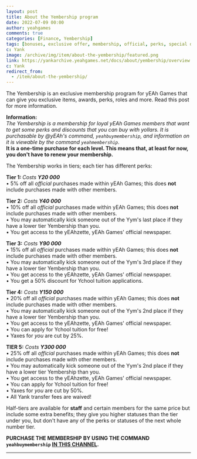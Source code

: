 ```yaml
---
layout: post
title: About the Yembership program
date: 2022-07-09 00:00
author: yeahgames
comments: true
categories: [Finance, Yembership]
tags: [bonuses, exclusive offer, membership, official, perks, special deals, yeah games, yollars, advertisement, ads]
c: Yank
image: /archive/img/item/about-the-yembership/featured.png
link: https://yankarchive.yeahgames.net/docs/about/yembership/overview
c: Yank
redirect_from:
  - /item/about-the-yembership/
---
```


<!-- wp:paragraph -->
<p>The Yembership is an exclusive membership program for yEAh Games that can give you exclusive items, awards, perks, roles and more. Read this post for more information.</p>
<!-- /wp:paragraph -->

<!-- wp:paragraph -->
<p><strong>Information:</strong><em><br>The Yembership is a membership for loyal yEAh Games members that want to get some perks and discounts that you can buy with yollars. It is purchasable by @yEAh's command, <code>yeahbuymembership</code>, and information on it is viewable by the command <code>yeahmembership</code></em>.<em> </em><br><strong>It is a one-time purchase for each level. This means that, at least for now, you don't have to renew your membership.</strong> </p>
<!-- /wp:paragraph -->

<!-- wp:paragraph -->
<p>The Yembership works in tiers; each tier has different perks:  </p>
<!-- /wp:paragraph -->

<!-- wp:paragraph -->
<p><strong>Tier 1: </strong><em>Costs <strong>Y20 000</strong></em>  <br>• 5% off all <em>official</em> purchases made within yEAh Games; this does <strong>not</strong> include purchases made with other members. </p>
<!-- /wp:paragraph -->

<!-- wp:paragraph -->
<p><strong>Tier 2:</strong><em> Costs <strong>Y40 000</strong></em> <br>• 10% off all <em>official</em> purchases made within yEAh Games; this does <strong>not</strong> include purchases made with other members. <br>• You may automatically kick someone out of the Yym's last place if they have a lower tier Yembership than you. <br>• You get access to the yEAhzette, yEAh Games' official newspaper. </p>
<!-- /wp:paragraph -->

<!-- wp:paragraph -->
<p><strong>Tier 3:</strong><em> Costs <strong>Y90 000</strong></em> <br>• 15% off all <em>official</em> purchases made within yEAh Games; this does <strong>not</strong> include purchases made with other members. <br>• You may automatically kick someone out of the Yym's 3rd place if they have a lower tier Yembership than you. <br>• You get access to the yEAhzette, yEAh Games' official newspaper. <br>• You get a 50% discount for Ychool tuition applications. </p>
<!-- /wp:paragraph -->

<!-- wp:paragraph -->
<p><strong>Tier 4:</strong><em> Costs <strong>Y150 000</strong></em> <br>• 20% off all <em>official</em> purchases made within yEAh Games; this does <strong>not</strong> include purchases made with other members. <br>• You may automatically kick someone out of the Yym's 2nd place if they have a lower tier Yembership than you. <br>• You get access to the yEAhzette, yEAh Games' official newspaper. <br>• You can apply for Ychool tuition for free! <br>• Yaxes for <em>you</em> are cut by 25%. </p>
<!-- /wp:paragraph -->

<!-- wp:paragraph -->
<p><strong>TIER 5:</strong><em> Costs <strong>Y300 000</strong></em><br>• 25% off all <em>official</em> purchases made within yEAh Games; this does <strong>not</strong> include purchases made with other members. <br>• You may automatically kick someone out of the Yym's 2nd place if they have a lower tier Yembership than you. <br>• You get access to the yEAhzette, yEAh Games' official newspaper. <br>• You can apply for Ychool tuition for free! <br>• Yaxes for <em>you</em> are cut by 50%. <br>• All Yank transfer fees are waived!</p>
<!-- /wp:paragraph -->

<!-- wp:paragraph -->
<p>Half-tiers are available for <strong>staff</strong> and certain members for the same price but include some extra benefits; they give you higher statuses than the tier under you, but don't have any of the perks or statuses of the next whole number tier.</p>
<!-- /wp:paragraph -->

<!-- wp:paragraph -->
<p><strong>PURCHASE THE MEMBERSHIP</strong> <strong>BY USING THE COMMAND <code>yeahbuymembership</code> <a href="https://discord.com/channels/887052880782176266/888583975885479966">IN THIS CHANNEL</a>.</strong></p>
<!-- /wp:paragraph -->

<!-- wp:separator -->
<hr class="wp-block-separator has-alpha-channel-opacity" />
<!-- /wp:separator -->
